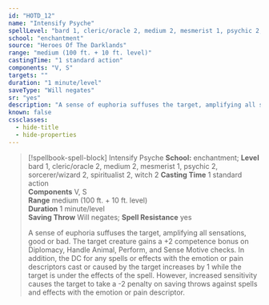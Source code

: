 ```yaml
---
id: "HOTD_12"
name: "Intensify Psyche"
spellLevel: "bard 1, cleric/oracle 2, medium 2, mesmerist 1, psychic 2, sorcerer/wizard 2, spiritualist 2, witch 2"
school: "enchantment"
source: "Heroes Of The Darklands"
range: "medium (100 ft. + 10 ft. level)"
castingTime: "1 standard action"
components: "V, S"
targets: ""
duration: "1 minute/level"
saveType: "Will negates"
sr: "yes"
description: "A sense of euphoria suffuses the target, amplifying all sensations, good or bad. The target creature gains a +2 competence bonus on Diplomacy, Handle Animal, Perform, and Sense Motive checks. In addition, the DC for any spells or effects with the emotion or pain descriptors cast or caused by the target increases by 1 while the target is under the effects of the spell. However, increased sensitivity causes the target to take a -2 penalty on saving throws against spells and effects with the emotion or pain descriptor."
known: false
cssclasses:
  - hide-title
  - hide-properties
---
```


> [!spellbook-spell-block] Intensify Psyche
> **School:** enchantment; **Level** bard 1, cleric/oracle 2, medium 2, mesmerist 1, psychic 2, sorcerer/wizard 2, spiritualist 2, witch 2
> **Casting Time** 1 standard action  
> **Components** V, S  
> **Range** medium (100 ft. + 10 ft. level)  
> **Duration** 1 minute/level  
> **Saving Throw** Will negates; **Spell Resistance** yes
> 
> A sense of euphoria suffuses the target, amplifying all sensations, good or bad. The target creature gains a +2 competence bonus on Diplomacy, Handle Animal, Perform, and Sense Motive checks. In addition, the DC for any spells or effects with the emotion or pain descriptors cast or caused by the target increases by 1 while the target is under the effects of the spell. However, increased sensitivity causes the target to take a -2 penalty on saving throws against spells and effects with the emotion or pain descriptor.
